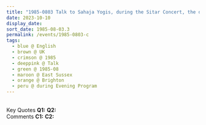 ```yaml
---
title: "1985-0803 Talk to Sahaja Yogis, during the Sitar Concert, the day before Śhrī Gaṇeśha Pūjā, Brighton Friends Meeting House, Ship Street, Brighton, East Sussex, UK"
date: 2023-10-10
display_date: 
sort_date: 1985-08-03.3
permalink: /events/1985-0803-c
tags:
  - blue @ English
  - brown @ UK
  - crimson @ 1985
  - deeppink @ Talk
  - green @ 1985-08
  - maroon @ East Sussex
  - orange @ Brighton
  - peru @ during Evening Program
---
```


<br>

<wave-list>
  <list-title color="DarkSeaGreen" width="55">Key Quotes</list-title>
  <list-item color="BlanchedAlmond" width="280"><b>Q1:</b> <i></i></list-item>
  <list-item color="Lavender" width="280"><b>Q2:</b> <i></i></list-item>
</wave-list>

<br>

<wave-list>
  <list-title color="DarkSeaGreen" width="55">Comments</list-title>
  <list-item color="BlanchedAlmond" width="280"><b>C1:</b> <i></i></list-item>
  <list-item color="Lavender" width="280"><b>C2:</b> <i></i></list-item>
</wave-list>